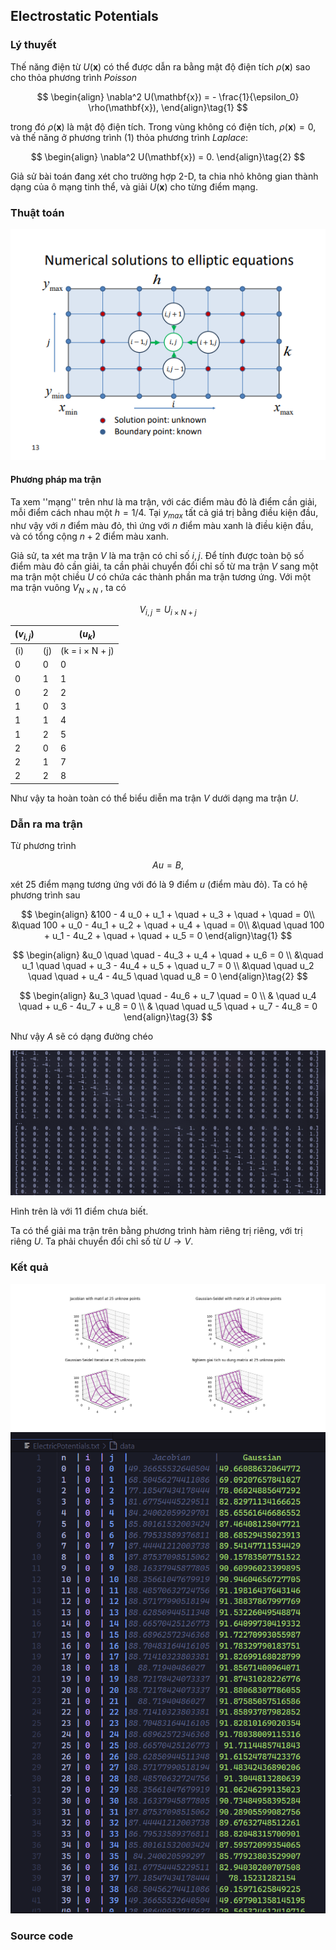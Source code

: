 ## Electrostatic Potentials

### Lý thuyết

Thế năng điện từ $U(\mathbf{x})$ có thể được dẫn ra bằng mật độ điện tích $\rho(\mathbf{x})$ sao cho thỏa phương trình $\textit{Poisson}$

$$
\begin{align}
\nabla^2 U(\mathbf{x}) = - \frac{1}{\epsilon_0} \rho(\mathbf{x}),
\end{align}\tag{1}
$$

trong đó $\rho(\mathbf{x})$ là mật độ điện tích. Trong vùng không có điện tích, $\rho(\mathbf{x})=0$, và thế năng ở phương trình (1) thỏa phương trình $Laplace$:

$$
\begin{align}
\nabla^2 U(\mathbf{x}) = 0.
\end{align}\tag{2}
$$

Giả sử bài toán đang xét cho trường hợp 2-D, ta chia nhỏ không gian thành dạng của ô mạng tinh thể, và giải $U(\mathbf{x})$ cho từng điểm mạng.

### Thuật toán

![lattice](latiice.png)

#### Phương pháp ma trận

Ta xem ''mạng'' trên như là ma trận, với các điểm màu đỏ là điểm cần giải, mỗi điểm cách nhau một $h = 1/4$. Tại $y_{max}$ tất cả giá trị bằng điều kiện đầu, như vậy với $n$ điểm màu đỏ, thì ứng với $n$ điểm màu xanh là điều kiện đầu, và có tổng cộng $n+2$ điểm màu xanh.

Giả sử, ta xét ma trận $V$ là ma trận có chỉ số $i,j$. Để tính được toàn bộ số điểm màu đỏ cần giải, ta cần phải chuyển đổi chỉ số từ ma trận $V$ sang một ma trận một chiều $U$ có chứa các thành phần ma trận tương ứng. Với một ma trận vuông $V_{N\times N}$ , ta có

$$
V_{i,j} = U_{i\times N + j}
$$

| \($v_{i,j}$\) |       | \($u_{k}$\)              |
| ------------- | ----- | ------------------------ |
| \(i\)         | \(j\) | \(k = i $\times$ N + j\) |
| 0             | 0     | 0                        |
| 0             | 1     | 1                        |
| 0             | 2     | 2                        |
| 1             | 0     | 3                        |
| 1             | 1     | 4                        |
| 1             | 2     | 5                        |
| 2             | 0     | 6                        |
| 2             | 1     | 7                        |
| 2             | 2     | 8                        |

Như vậy ta hoàn toàn có thể biểu diễn ma trận $V$ dưới dạng ma trận $U$.

### Dẫn ra ma trận

Từ phương trình

$$
A u = B,
$$

xét 25 điểm mạng tương ứng với đó là 9 điểm $u$ (điểm màu đỏ). Ta có hệ phương trình sau

$$
\begin{align}
&100  - 4 u_0 + u_1 + \quad + u_3 + \quad + \quad = 0\\
&\quad  100 + u_0 - 4u_1 + u_2 + \quad + u_4 + \quad = 0\\
&\quad  \quad  100 + u_1 - 4u_2 + \quad + \quad + u_5 = 0
\end{align}\tag{1}
$$

$$
\begin{align}
&u_0 \quad \quad - 4u_3 + u_4 + \quad + u_6 = 0 \\
&\quad u_1 \quad \quad + u_3 - 4u_4 + u_5 + \quad u_7 = 0 \\
&\quad \quad u_2 \quad \quad + u_4 - 4u_5 \quad \quad u_8 = 0
\end{align}\tag{2}
$$

$$
\begin{align}
&u_3 \quad \quad - 4u_6 + u_7 \quad = 0 \\
& \quad u_4 \quad + u_6 - 4u_7 + u_8 = 0 \\
& \quad \quad u_5  \quad + u_7 - 4u_8 = 0
\end{align}\tag{3}
$$

Như vậy $A$ sẽ có dạng đường chéo

![amatrix.png](amatrix.png)

Hình trên là với $11$ điểm chưa biết.

Ta có thể giải ma trận trên bằng phương trình hàm riêng trị riêng, với trị riêng $U$. Ta phải chuyển đổi chỉ số từ $U\rightarrow V$.

### Kết quả

![Electrostatic Potentials](ElectricPotentials.png)
![data](ElectricPotentialsData.png)

### Source code


